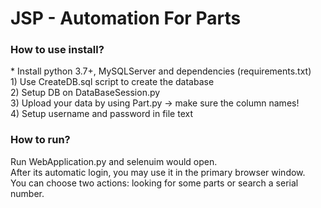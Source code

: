 # JSP - Automation For Parts
<h3>How to use install?</h3>
*  Install python 3.7+, MySQLServer and dependencies (requirements.txt)<br/>
1) Use CreateDB.sql script to create the database<br/>
2) Setup DB on DataBaseSession.py<br/>
3) Upload your data by using Part.py -> make sure the column names!<br/>
4) Setup username and password in file text<br/>
<h3>How to run?</h3>
Run WebApplication.py and selenuim would open.<br/>
After its automatic login, you may use it in the primary browser window.<br/>
You can choose two actions: looking for some parts or search a serial number.<br/>
